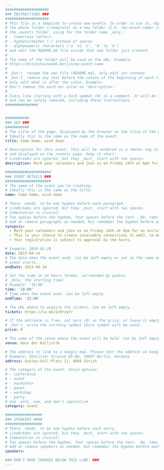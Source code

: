 ```yaml
---
####################
### INSTRUCTIONS ###
####################
# This file is a template to create new events. In order to use it, duplicate
# the whole folder (/template) as a new folder (I.E. /my-event-name) inside of
# the /events folder, using for the folder name _only_:
# - lowercase letters
# - hyphens/dashes (-) instead of spaces
# - alphanumeric characters ('a' to 'z', '0' to '9')
# and edit the README.md file inside that new folder just created.
#
# The name of the folder will be used on the URL. Example:
# https://blockchainweek.berlin/my-event-name
#
# _Don't_ rename the new file (README.md), only edit its content.
# _Don't_ remove any text before the colons at the beginning of each line,
# only edit what is after the colon. Example:
# Don't remove the word nor colon on 'description:'
#
# Every line starting with a hash symbol (#) is a comment. It will be ignored
# and can be safely removed, including these instructions.
###############


###########
### SEO ###
###########
# The title of the page, displayed by the browser on the title of the window.
# Ideally this is the same as the name of the event.
title: Come home, wind down

# Description for this event. This will be rendered as a <meta> tag in the HTML,
# and displayed on the /events page. Keep it short.
# Linebreaks are ignored, but they _must_ start with two spaces.
description: Mark your calendars and join us on Friday 14th at 6pm for an exclusive event that brings together founders, speakers and VCs in web3 for a night of networking in our backyard of Zurich. Gelato, 0VIX and Bonnard Lawson are inviting you to an exclusive side event during EthereumZuri.ch.

#####################
### EVENT DETAILS ###
#####################
# The name of the event you're creating.
# Ideally this is the same as the title.
name: Come home, wind down

# There _needs_ to be one hyphen before each paragraph.
# Linebreaks are ignored, but they _must_ start with two spaces.
# Indentation is crucial:
# Two spaces before the hyphen, four spaces before the text. _No_ tabs allowed.
# Add or remove paragraphs as needed, but remember the hyphen before each entry.
synopsis:
  - Mark your calendars and join us on Friday 14th at 6pm for an exclusive event that brings together founders, speakers and VCs in web3 for a night of networking in our backyard of Zurich. Gelato, 0VIX and Bonnard Lawson are inviting you to an exclusive side event during EthereumZuri.ch. 
  - This is your chance to create invaluable connections in web3, so be sure to RSVP and secure your spot. Let's make it a night to remember!
  - Your registration is subject to approval by the hosts.

# Example: 2018-02-28
date: 2023-04-14
# The date when the event ends. Can be left empty or set to the same day the
# event starts.
endDate: 2023-04-14

# Set the time in 24 hours format, surrounded by quotes.
# _Only_ the starting time!
# Example: '18:00'
time: '18:00'
# Time when the event ends. Can be left empty.
endTime: '22:00'

# The URL where to acquire the tickets. Can be left empty.
tickets: https://lu.ma/2z9rzytr

# If the entrance is free, set zero (0) as the price, or leave it empty.
# _Don't_ write the currency symbol (Euro symbol will be used).
price: 0

# The name of the venue where the event will be held. Can be left empty.
venue: Haus der Kallistik

# The address to link to a Google map. Please test the address on Google Maps.
# Example: Skalitzer Strasse 85-86, 10997 Berlin, Germany
address: Gustav-Gull-Platz 11, 8004 Zürich

# The category of the event. Valid options:
# - conference
# - event
# - hackathon
# - panel
# - workshop
# - party
# Use _only_ one, and don't capitalize.
category: event

#################
### SPEAKERS ####
#################
# There _needs_ to be one hyphen before each entry.
# Linebreaks are ignored, but they _must_ start with two spaces.
# Indentation is crucial:
# Two spaces before the hyphen, four spaces before the text. _No_ tabs allowed.
# Add or remove speakers as needed, but remember the hyphen before each entry.
speakers:

### DON'T MAKE CHANGES BELOW THIS LINE! ###
---
```


<!-- ### DON'T MAKE CHANGES BELOW THIS LINE! ### -->

<Event-Content/>
